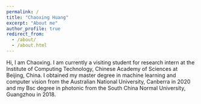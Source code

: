 ```yaml
---
permalink: /
title: "Chaoxing Huang"
excerpt: "About me"
author_profile: true
redirect_from: 
  - /about/
  - /about.html
---
```


Hi, I am Chaoxing. I am currently a visiting student for research intern at the Institute of Computing Technology, Chinese Academy of Sciences at Beijing, China. I obtained my master degree in machine learning and computer vision from the Australian National University, Canberra in 2020 and my Bsc degree in photonic from the South China Normal University, Guangzhou in 2018. 

